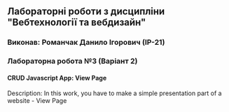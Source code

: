 ## Лабораторні роботи з дисципліни "Вебтехнології та вебдизайн"

### Виконав: Романчак Данило Ігорович (ІР-21)
### Лабораторна робота №3 (Варіант 2)

#### CRUD Javascript App: View Page

Description: In this work, you have to make a simple presentation part of 
a website - View Page
